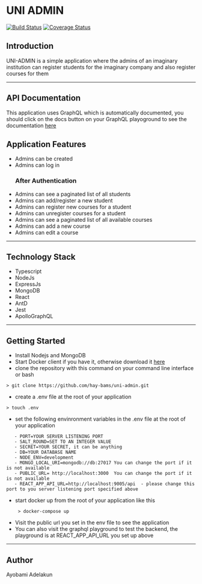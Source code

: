 # UNI ADMIN

[![Build Status](https://travis-ci.org/hay-bams/uni-admin.svg?branch=master)](https://travis-ci.org/hay-bams/uni-admin) [![Coverage Status](https://coveralls.io/repos/github/hay-bams/uni-admin/badge.svg?branch=master)](https://coveralls.io/github/hay-bams/uni-admin?branch=master)

## Introduction

UNI-ADMIN is a simple application where the admins of an imaginary institution can register students for the imaginary company and also register courses for them

---

## API Documentation
This application uses GraphQL which is automatically documented, you should click on the docs button on your GraphQL playoground to see the documentation [here](https://purpose-more-recipes.herokuapp.com/api-docs)
## Application Features
* Admins can be created
* Admins can log in
   ### After Authentication
* Admins can see a paginated list of all students
* Admins can add/register a new student
* Admins can register new courses for a student
* Admins can unregister courses for a student
* Admins can see a paginated list of all available courses
* Admins can add a new course
* Admins can edit a course

---
## Technology Stack
* Typescript
* NodeJs
* ExpressJs
* MongoDB
* React
* AntD
* Jest
* ApolloGraphQL

---
## Getting Started
* Install Nodejs and MongoDB
* Start Docker client if you have it, otherwise download it  [here](https://www.docker.com/products/docker-desktop)
* clone the repository with this command on your command line interface or bash

```
> git clone https://github.com/hay-bams/uni-admin.git
```

* create a .env file at the root of your application
```
> touch .env
```

* set the following envinronment variables in the .env file at the root of your application
```
   - PORT=YOUR SERVER LISTENING PORT
   - SALT_ROUND=SET TO AN INTEGER VALUE
   - SECRET=YOUR SECRET, it can be anything
   - DB=YOUR DATABASE NAME
   - NODE_ENV=development
   - MONGO_LOCAL_URI=mongodb://db:27017 You can change the port if it is not available
   - PUBLIC_URL= http://localhost:3000  You can change the port if it is not available
   - REACT_APP_API_URL=http://localhost:9005/api  - please change this port to you server listening port specified above    

```
* start docker up from the root of your application like this
  ```
   > docker-compose up
  ```
* Visit the public url you set in the env file to see the application 
* You can also visit the graphql playground to test the backend, the playground is at REACT_APP_API_URL you set up above 

---
## Author
Ayobami Adelakun